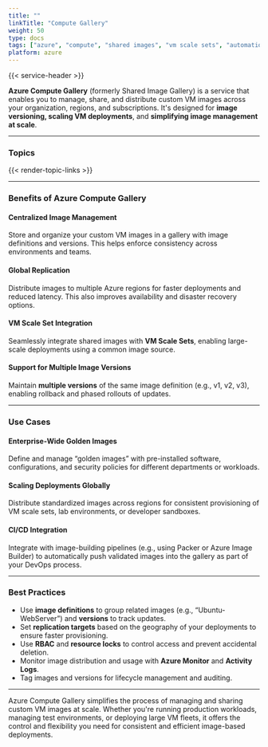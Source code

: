 ```yaml
---
title: ""
linkTitle: "Compute Gallery"
weight: 50
type: docs
tags: ["azure", "compute", "shared images", "vm scale sets", "automation"]
platform: azure
---
```


{{< service-header >}}

**Azure Compute Gallery** (formerly Shared Image Gallery) is a service that enables you to manage, share, and distribute custom VM images across your organization, regions, and subscriptions. It's designed for **image versioning, scaling VM deployments**, and **simplifying image management at scale**.

---

### Topics

{{< render-topic-links >}}

---

### Benefits of Azure Compute Gallery

#### Centralized Image Management

Store and organize your custom VM images in a gallery with image definitions and versions. This helps enforce consistency across environments and teams.

#### Global Replication

Distribute images to multiple Azure regions for faster deployments and reduced latency. This also improves availability and disaster recovery options.

#### VM Scale Set Integration

Seamlessly integrate shared images with **VM Scale Sets**, enabling large-scale deployments using a common image source.

#### Support for Multiple Image Versions

Maintain **multiple versions** of the same image definition (e.g., v1, v2, v3), enabling rollback and phased rollouts of updates.

---

### Use Cases

#### Enterprise-Wide Golden Images

Define and manage “golden images” with pre-installed software, configurations, and security policies for different departments or workloads.

#### Scaling Deployments Globally

Distribute standardized images across regions for consistent provisioning of VM scale sets, lab environments, or developer sandboxes.

#### CI/CD Integration

Integrate with image-building pipelines (e.g., using Packer or Azure Image Builder) to automatically push validated images into the gallery as part of your DevOps process.

---

### Best Practices

- Use **image definitions** to group related images (e.g., “Ubuntu-WebServer”) and **versions** to track updates.
- Set **replication targets** based on the geography of your deployments to ensure faster provisioning.
- Use **RBAC** and **resource locks** to control access and prevent accidental deletion.
- Monitor image distribution and usage with **Azure Monitor** and **Activity Logs**.
- Tag images and versions for lifecycle management and auditing.

---

Azure Compute Gallery simplifies the process of managing and sharing custom VM images at scale. Whether you're running production workloads, managing test environments, or deploying large VM fleets, it offers the control and flexibility you need for consistent and efficient image-based deployments.
